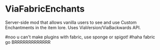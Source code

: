 # ViaFabricEnchants
Server-side mod that allows vanilla users to see and use Custom Enchantments in the item lore.
Uses ViaVersion/ViaBackwards API.











#noo u can't make plugins with fabric, use sponge or spigot!
#haha fabric go BRRRRRRRRRRRRR
